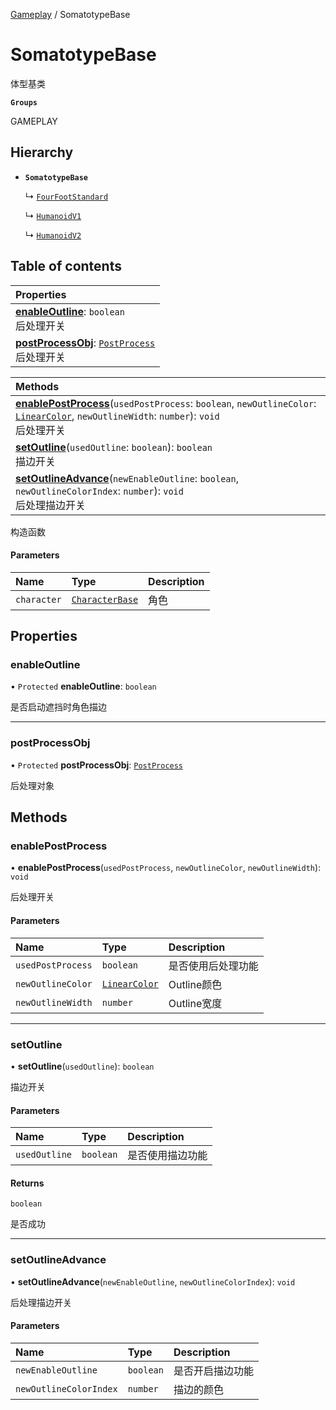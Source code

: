 [Gameplay](../modules/Gameplay.Gameplay.md) / SomatotypeBase

# SomatotypeBase <Badge type="tip" text="Class" /> <Score text="SomatotypeBase" />

体型基类

**`Groups`**

GAMEPLAY

## Hierarchy

- **`SomatotypeBase`**

  ↳ [`FourFootStandard`](Gameplay.FourFootStandard.md)

  ↳ [`HumanoidV1`](Gameplay.HumanoidV1.md)

  ↳ [`HumanoidV2`](Gameplay.HumanoidV2.md)

## Table of contents

| Properties |
| :-----|
| **[enableOutline](Gameplay.SomatotypeBase.md#enableoutline)**: `boolean` <br> 后处理开关|
| **[postProcessObj](Gameplay.SomatotypeBase.md#postprocessobj)**: [`PostProcess`](Gameplay.PostProcess.md) <br> 后处理开关|

| Methods |
| :-----|
| **[enablePostProcess](Gameplay.SomatotypeBase.md#enablepostprocess)**(`usedPostProcess`: `boolean`, `newOutlineColor`: [`LinearColor`](Type.LinearColor.md), `newOutlineWidth`: `number`): `void` <br> 后处理开关|
| **[setOutline](Gameplay.SomatotypeBase.md#setoutline)**(`usedOutline`: `boolean`): `boolean` <br> 描边开关|
| **[setOutlineAdvance](Gameplay.SomatotypeBase.md#setoutlineadvance)**(`newEnableOutline`: `boolean`, `newOutlineColorIndex`: `number`): `void` <br> 后处理描边开关|

构造函数

#### Parameters

| Name | Type | Description |
| :------ | :------ | :------ |
| `character` | [`CharacterBase`](Gameplay.CharacterBase.md) | 角色 |

## Properties

### enableOutline <Score text="enableOutline" /> 

• `Protected` **enableOutline**: `boolean`

是否启动遮挡时角色描边

___

### postProcessObj <Score text="postProcessObj" /> 

• `Protected` **postProcessObj**: [`PostProcess`](Gameplay.PostProcess.md)

后处理对象

## Methods

### enablePostProcess <Score text="enablePostProcess" /> 

• **enablePostProcess**(`usedPostProcess`, `newOutlineColor`, `newOutlineWidth`): `void` <Badge type="tip" text="client" />

后处理开关


#### Parameters

| Name | Type | Description |
| :------ | :------ | :------ |
| `usedPostProcess` | `boolean` | 是否使用后处理功能 |
| `newOutlineColor` | [`LinearColor`](Type.LinearColor.md) | Outline颜色 |
| `newOutlineWidth` | `number` | Outline宽度 |


___

### setOutline <Score text="setOutline" /> 

• **setOutline**(`usedOutline`): `boolean` 

描边开关


#### Parameters

| Name | Type | Description |
| :------ | :------ | :------ |
| `usedOutline` | `boolean` | 是否使用描边功能 |

#### Returns

`boolean`

是否成功

___

### setOutlineAdvance <Score text="setOutlineAdvance" /> 

• **setOutlineAdvance**(`newEnableOutline`, `newOutlineColorIndex`): `void` 

后处理描边开关


#### Parameters

| Name | Type | Description |
| :------ | :------ | :------ |
| `newEnableOutline` | `boolean` | 是否开启描边功能 |
| `newOutlineColorIndex` | `number` | 描边的颜色 |

